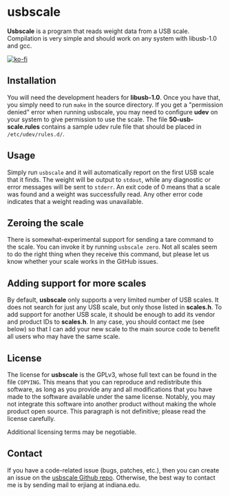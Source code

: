usbscale
========

**Usbscale** is a program that reads weight data from a USB scale. Compilation
is very simple and should work on any system with libusb-1.0 and gcc.

[![ko-fi](https://www.ko-fi.com/img/githubbutton_sm.svg)](https://ko-fi.com/O5O51UXOI)

Installation
------------

You will need the development headers for **libusb-1.0**. Once you have that,
you simply need to run `make` in the source directory. If you get a "permission
denied" error when running usbscale, you may need to configure **udev** on your
system to give permission to use the scale. The file **50-usb-scale.rules**
contains a sample udev rule file that should be placed in `/etc/udev/rules.d/`.

Usage
-----

Simply run `usbscale` and it will automatically report on the first USB scale
that it finds.  The weight will be output to `stdout`, while any diagnostic or
error messages will be sent to `stderr`. An exit code of 0 means that a scale
was found and a weight was successfully read. Any other error code indicates
that a weight reading was unavailable.

## Zeroing the scale

There is somewhat-experimental support for sending a tare command to the scale.
You can invoke it by running `usbscale zero`. Not all scales seem to do the
right thing when they receive this command, but please let us know whether your
scale works in the GitHub issues.

Adding support for more scales
------------------------------

By default, **usbscale** only supports a very limited number of USB scales. It
does not search for just any USB scale, but only those listed in **scales.h**.
To add support for another USB scale, it should be enough to add its vendor and
product IDs to **scales.h**. In any case, you should contact me (see below) so
that I can add your new scale to the main source code to benefit all users who
may have the same scale.

License
-------

The license for **usbscale** is the GPLv3, whose full text can be found in the
file `COPYING`.  This means that you can reproduce and redistribute this
software, as long as you provide any and all modifications that you have made
to the software available under the same license. Notably, you may not
integrate this software into another product without making the whole product
open source. This paragraph is not definitive; please read the license
carefully.

Additional licensing terms may be negotiable.

Contact
-------

If you have a code-related issue (bugs, patches, etc.), then you can create an
issue on the [usbscale Github repo][]. Otherwise, the best way to contact me is
by sending mail to erjiang at indiana.edu.

  [usbscale Github repo]: https://github.com/erjiang/usbscale
